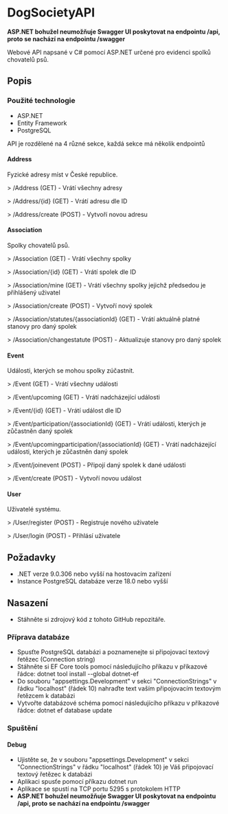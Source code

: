# DogSocietyAPI
**ASP.NET bohužel neumožňuje Swagger UI poskytovat na endpointu /api, proto se nachází na endpointu /swagger**
<p>Webové API napsané v C# pomocí ASP.NET určené pro evidenci spolků chovatelů psů.</p>

## Popis
### Použité technologie
- ASP.NET
- Entity Framework
- PostgreSQL

API je rozdělené na 4 různé sekce, každá sekce má několik endpointů
#### Address
<p>Fyzické adresy míst v České republice.</p>
<p> > /Address (GET) - Vrátí všechny adresy </p>
<p> > /Address/{id} (GET) - Vrátí adresu dle ID </p>
<p> > /Address/create (POST) - Vytvoří novou adresu </p>

#### Association
<p>Spolky chovatelů psů.</p>
<p> > /Association (GET) - Vrátí všechny spolky </p>
<p> > /Association/{id} (GET) - Vrátí spolek dle ID </p>
<p> > /Association/mine (GET) - Vrátí všechny spolky jejichž předsedou je přihlášený uživatel </p>
<p> > /Association/create (POST) - Vytvoří nový spolek </p>
<p> > /Association/statutes/{associationId} (GET) - Vrátí aktuálně platné stanovy pro daný spolek </p>
<p> > /Association/changestatute (POST) - Aktualizuje stanovy pro daný spolek </p>

#### Event
<p>Události, kterých se mohou spolky zúčastnit.</p>
<p> > /Event (GET) - Vrátí všechny události </p>
<p> > /Event/upcoming (GET) - Vrátí nadcházející události </p>
<p> > /Event/{id} (GET) - Vrátí událost dle ID </p>
<p> > /Event/participation/{associationId} (GET) - Vrátí události, kterých je zůčastněn daný spolek </p>
<p> > /Event/upcomingparticipation/{associationId} (GET) - Vrátí nadcházející události, kterých je zůčastněn daný spolek </p>
<p> > /Event/joinevent (POST) - Připojí daný spolek k dané události </p>
<p> > /Event/create (POST) - Vytvoří novou událost </p>

#### User
<p>Uživatelé systému.</p>
<p> > /User/register (POST) - Registruje nového uživatele </p>
<p> > /User/login (POST) - Přihlásí uživatele </p>

## Požadavky
- .NET verze 9.0.306 nebo vyšší na hostovacím zařízení
- Instance PostgreSQL databáze verze 18.0 nebo vyšší

## Nasazení
- Stáhněte si zdrojový kód z tohoto GitHub repozitáře.

### Příprava databáze
- Spusťte PostgreSQL databázi a poznamenejte si připojovací textový řetězec (Connection string)
- Stáhněte si EF Core tools pomocí následujícího příkazu v příkazové řádce: dotnet tool install --global dotnet-ef
- Do souboru "appsettings.Development" v sekci "ConnectionStrings" v řádku "localhost" (řádek 10) nahraďte text vaším připojovacím textovým řetězcem k databázi
- Vytvořte databázové schéma pomocí následujícího příkazu v příkazové řádce: dotnet ef database update

### Spuštění

#### Debug
- Ujistěte se, že v souboru "appsettings.Development" v sekci "ConnectionStrings" v řádku "localhost" (řádek 10) je Váš připojovací textový řetězec k databázi
- Aplikaci spusťe pomocí příkazu dotnet run
- Aplikace se spustí na TCP portu 5295 s protokolem HTTP
- **ASP.NET bohužel neumožňuje Swagger UI poskytovat na endpointu /api, proto se nachází na endpointu /swagger**
